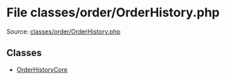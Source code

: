 File classes/order/OrderHistory.php
=========

Source: [classes/order/OrderHistory.php](https://github.com/PrestaShop/PrestaShop/blob/1.6.1.3/classes/order/OrderHistory.php)


Classes
-------

* [OrderHistoryCore](class.OrderHistoryCore.md)

